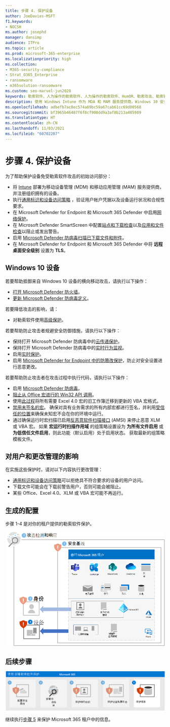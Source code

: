 ```yaml
---
title: 步骤 4. 保护设备
author: JoeDavies-MSFT
f1.keywords:
- NOCSH
ms.author: josephd
manager: dansimp
audience: ITPro
ms.topic: article
ms.prod: microsoft-365-enterprise
ms.localizationpriority: high
ms.collection:
- M365-security-compliance
- Strat_O365_Enterprise
- ransomware
- m365solution-ransomware
ms.custom: seo-marvel-jun2020
keywords: 勒索软件、人为操作的勒索软件、人为操作的勒索软件、HumOR、勒索攻击、勒索软件攻击、加密、加密病毒、零信任
description: 使用 Windows Intune 作为 MDA 和 MAM 服务提供商，Windows 10 安全功能将保护你的 Microsoft 365 资源免受勒索软件攻击。
ms.openlocfilehash: adbefb7ac8ec574a69bc59a67cab61cc69d00568
ms.sourcegitcommit: bf3965b46487f6f8cf900dd9a3af8b213a405989
ms.translationtype: HT
ms.contentlocale: zh-CN
ms.lasthandoff: 11/03/2021
ms.locfileid: "60702207"
---
```

# <a name="step-4-protect-devices"></a>步骤 4. 保护设备

为了帮助保护设备免受勒索软件攻击的初始访问部分：

- 将 [Intune](/mem/intune/fundamentals/what-is-intune) 部署为移动设备管理 (MDM) 和移动应用管理 (MAM) 服务提供商，并注册组织拥有的设备。
- 执行[通用标识和设备访问策略](/microsoft-365/security/office-365-security/identity-access-policies) ，验证用户帐户凭据以及设备运行状况和合规性要求。
- 在 Microsoft Defender for Endpoint 和 Microsoft 365 Defender 中启用[网络保护](/microsoft-365/security/defender-endpoint/network-protection)。
- 在 Microsoft Defender SmartScreen 中配置[站点和下载检查](/windows/security/threat-protection/microsoft-defender-smartscreen/microsoft-defender-smartscreen-available-settings)以及[应用和文件检查](/windows/security/threat-protection/microsoft-defender-smartscreen/microsoft-defender-smartscreen-available-settings)以阻止或发出警告。
- 启用 [Microsoft Defender 防病毒扫描已下载文件和附件](/microsoft-365/security/defender-endpoint/configure-advanced-scan-types-microsoft-defender-antivirus)。
- 在 Microsoft Defender for Endpoint 和 Microsoft 365 Defender 中将 **远程桌面安全级别** 设置为 **TLS**。

## <a name="windows-10-devices"></a>Windows 10 设备

若要帮助抵御来自 Windows 10 设备的横向移动攻击，请执行以下操作：

- [打开 Microsoft Defender 防火墙](https://support.microsoft.com/windows/turn-microsoft-defender-firewall-on-or-off-ec0844f7-aebd-0583-67fe-601ecf5d774f)。
- [更新 Microsoft Defender 防病毒定义](/en-us/microsoft-365/security/defender-endpoint/manage-updates-baselines-microsoft-defender-antivirus)。

若要降低攻击的影响，请：

- 对勒索软件使用[高级保护](/Microsoft-365/security/defender-endpoint/attack-surface-reduction#use-advanced-protection-against-ransomware)。

若要帮助防止攻击者规避安全防御措施，请执行以下操作：

- 保持打开 Microsoft Defender 防病毒中的[云传递保护](/microsoft-365/security/defender-endpoint/enable-cloud-protection-microsoft-defender-antivirus)。
- 保持打开 Microsoft Defender 防病毒中的[实时行为监视](/microsoft-365/security/defender-endpoint/configure-real-time-protection-microsoft-defender-antivirus)。
- 启用[实时保护](/microsoft-365/security/defender-endpoint/configure-real-time-protection-microsoft-defender-antivirus)。
- 启用 [Microsoft Defender for Endpoint 中的防篡改保护](/microsoft-365/security/defender-endpoint/prevent-changes-to-security-settings-with-tamper-protection)，防止对安全设置进行恶意更改。

若要帮助防止攻击者在攻击过程中执行代码，请执行以下操作：

- 启用 [Microsoft Defender 防病毒](/mem/intune/user-help/turn-on-defender-windows)。
- [阻止从 Office 宏进行的 Win32 API 调用](/microsoft-365/security/defender-endpoint/attack-surface-reduction-rules#block-win32-api-calls-from-office-macros)。
- 使用[此过程](https://www.microsoft.com/microsoft-365/blog/2010/02/16/migrating-excel-4-macros-to-vba/)将所有需要 Excel 4.0 宏的旧工作簿迁移到更新的 VBA 宏格式。
- [禁用未签名的宏](https://support.microsoft.com/topic/enable-or-disable-macros-in-office-files-12b036fd-d140-4e74-b45e-16fed1a7e5c6)。 确保对具有业务需求的所有内部宏都进行签名，并利用[受信任的位置](/deployoffice/security/designate-trusted-locations-for-files-in-office)来确保未知宏不会在你的环境中运行。
- 通过确保运行时宏扫描已启用[反恶意软件扫描接口](https://www.microsoft.com/security/blog/2021/03/03/xlm-amsi-new-runtime-defense-against-excel-4-0-macro-malware/) (AMSI) 来停止恶意 XLM 或 VBA 宏。 如果 **宏运行时扫描作用域** 的组策略设置设为 **为所有文件启用** 或 **为低信任文件启用**，则此功能（默认启用）处于启用状态。 获取最新的组策略模板文件。

## <a name="impact-on-users-and-change-management"></a>对用户和更改管理的影响

在实施这些保护时，请对以下内容执行更改管理：

- [通用标识和设备访问策略](/microsoft-365/security/office-365-security/identity-access-policies)可以拒绝具不符合要求的设备的用户访问。
- 下载文件可能会在下载前警告用户，否则可能会被阻止。
- 某些 Office、Excel 4.0、XLM 或 VBA 宏可能不再运行。

## <a name="resulting-configuration"></a>生成的配置

步骤 1-4 是对你的租户提供的勒索软件保护。

![步骤 4 之后是对你的 Microsoft 365 租户的勒索软件保护](../media/ransomware-protection-microsoft-365/ransomware-protection-microsoft-365-architecture-step4.png)

## <a name="next-step"></a>后续步骤

[![步骤 5 是 Microsoft 365 的勒索软件保护](../media/ransomware-protection-microsoft-365/ransomware-protection-microsoft-365-step5.png)](ransomware-protection-microsoft-365-information.md)

继续执行[步骤 5](ransomware-protection-microsoft-365-information.md) 来保护 Microsoft 365 租户中的信息。 
